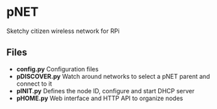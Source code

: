 pNET
====
Sketchy citizen wireless network for RPi

Files
-----
- **config.py**     Configuration files
- **pDISCOVER.py**  Watch around networks to select a pNET parent and connect to it
- **pINIT.py**      Defines the node ID, configure and start DHCP server
- **pHOME.py**      Web interface and HTTP API to organize nodes
